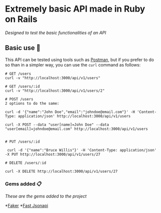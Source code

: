 # Extremely basic API made in Ruby on Rails

_Designed to test the basic functionalities of an API_

## Basic use 🚀

This API can be tested using tools such as [Postman](https://www.postman.com/), but if you prefer to do so than in a simpler way, you can use the ```curl``` command as follows:

```
# GET /users
curl -v "http://localhost:3000/api/v1/users"

# GET /users/:id
curl -v "http://localhost:3000/api/v1/users/2"

# POST /users
2 options to do the same:

curl -d '{"name":"John Doe","email":"johndoe@email.com"}' -H 'Content-Type: application/json' http://localhost:3000/api/v1/users

curl -X POST --data "user[name]=John Doe" --data "user[email]=johndoe@email.com" http://localhost:3000/api/v1/users


# PUT /users/:id

 curl -d '{"name":"Bruce Willis"}' -H 'Content-Type: application/json' -X PUT http://localhost:3000/api/v1/users/27

# DELETE /users/:id

curl -X DELETE http://localhost:3000/api/v1/users/27

```

### Gems added 📋

_These are the gems added to the project_

*[Faker](https://github.com/faker-ruby/faker) 
*[Fast Jsonapi](https://github.com/Netflix/fast_jsonapi)

